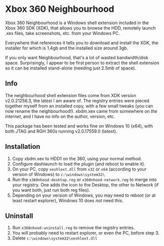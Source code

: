 # Xbox 360 Neighbourhood
Xbox 360 Neighbourhood is a Windows shell extension included in the Xbox 360 SDK (XDK), that allows you to browse the HDD, remotely launch .xex files, take screenshots, etc. from your Windows PC.

Everywhere that references it tells you to download and install the XDK, the installer for which is 1.4gb and the installed size around 3gb.

If you only want Neighbourhood, that's a lot of wasted bandwidth/disk space. Surprisingly, I appear to be first person to extract the shell extension so it can be installed stand-alone (needing just 2.5mb of space).

## Info
The neighbourhood shell extension files come from XDK version v2.0.21256.3, the latest I am aware of. The registry entries were pieced together myself from an installed copy, with a few small tweaks (you can now rename the neighbourhood!). xbdm.xex came from somewhere on _the internet_, and I have no info on the author, version, etc.

This package has been tested and works fine on Windows 10 (x64), with both JTAG and RGH 360s running v2.0.17559.0 (latest).

## Installation

 1. Copy xbdm.xex to HDD1 on the 360, using your normal method.
 2. Configure dashlaunch to load the plugin (and reboot to enable it).
 3. On your PC, copy `xeshlext.dll` from `x32` or `x64` (according to your version of Windows) to `c:\windows\system32\`
 4. Run the `x360nhood-desktop.reg` or `x360nhood-network.reg` to merge into your registry. One adds the icon to the Desktop, the other to Network (if you want both, just run both reg files).
 5. Depending on your version of Windows, you may need to reboot (or at least restart explorer), Windows 10 does _not_ need this.
 
## Uninstall
1. Run `x360nhood-uninstall.reg` to remove the registry entries.
3. You will probably need to restart explorer, or even the PC, before step 3.
4. Delete `c:\windows\system32\xeshlext.dll`
